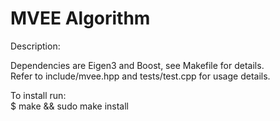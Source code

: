 # MVEE Algorithm
Description:  <br/>

Dependencies are Eigen3 and Boost, see Makefile for details.  <br/>
Refer to include/mvee.hpp and tests/test.cpp for usage details. <br/>

To install run: <br/>
$ make && sudo make install